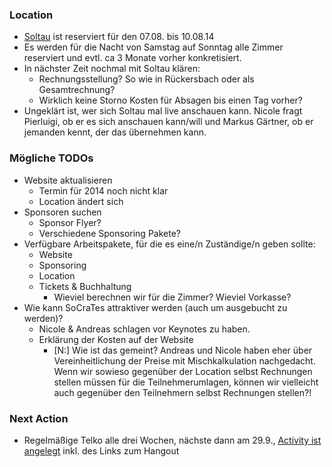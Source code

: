### Location


* [Soltau](http://hotel-park-soltau.de) ist reserviert für den 07.08. bis 10.08.14
* Es werden für die Nacht von Samstag auf Sonntag alle Zimmer reserviert und evtl. ca 3 Monate vorher konkretisiert. 
* In nächster Zeit nochmal mit Soltau klären:
    * Rechnungsstellung? So wie in Rückersbach oder als Gesamtrechnung?
    * Wirklich keine Storno Kosten für Absagen bis einen Tag vorher?
* Ungeklärt ist, wer sich Soltau mal live anschauen kann. Nicole fragt Pierluigi, ob er es sich anschauen kann/will und Markus Gärtner, ob er jemanden kennt, der das übernehmen kann.

### Mögliche TODOs

* Website aktualisieren
    * Termin für 2014 noch nicht klar
    * Location ändert sich
* Sponsoren suchen
    * Sponsor Flyer?
    * Verschiedene Sponsoring Pakete?
* Verfügbare Arbeitspakete, für die es eine/n Zuständige/n geben sollte:
    * Website
    * Sponsoring
    * Location
    * Tickets & Buchhaltung 
        * Wieviel berechnen wir für die Zimmer? Wieviel Vorkasse?
* Wie kann SoCraTes attraktiver werden (auch um ausgebucht zu werden)?
    * Nicole & Andreas schlagen vor Keynotes zu haben.
    * Erklärung der Kosten auf der Website
       * [N:] Wie ist das gemeint? Andreas und Nicole haben eher über Vereinheitlichung der Preise mit Mischkalkulation nachgedacht. Wenn wir sowieso gegenüber der Location selbst Rechnungen stellen müssen für die Teilnehmerumlagen, können wir vielleicht auch gegenüber den Teilnehmern selbst Rechnungen stellen?!

### Next Action
* Regelmäßige Telko alle drei Wochen, nächste dann am 29.9., [Activity ist angelegt](http://www.softwerkskammer.org/activities/socrates-orga-telko-2) inkl. des Links zum Hangout